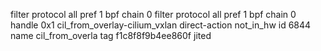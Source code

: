 filter protocol all pref 1 bpf chain 0 
filter protocol all pref 1 bpf chain 0 handle 0x1 cil_from_overlay-cilium_vxlan direct-action not_in_hw id 6844 name cil_from_overla tag f1c8f8f9b4ee860f jited 
